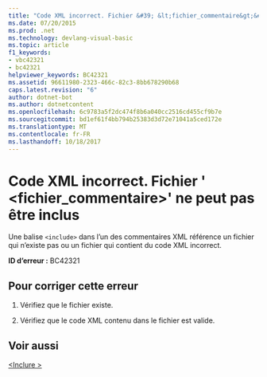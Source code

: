 ```yaml
---
title: "Code XML incorrect. Fichier &#39; &lt;fichier_commentaire&gt;&#39; ne peut pas être inclus"
ms.date: 07/20/2015
ms.prod: .net
ms.technology: devlang-visual-basic
ms.topic: article
f1_keywords:
- vbc42321
- bc42321
helpviewer_keywords: BC42321
ms.assetid: 96611980-2323-466c-82c3-8bb678290b68
caps.latest.revision: "6"
author: dotnet-bot
ms.author: dotnetcontent
ms.openlocfilehash: 6c9783a5f2dc474f8b6a040cc2516cd455cf9b7e
ms.sourcegitcommit: bd1ef61f4bb794b25383d3d72e71041a5ced172e
ms.translationtype: MT
ms.contentlocale: fr-FR
ms.lasthandoff: 10/18/2017
---
```

# <a name="badly-formed-xml-file-39ltcommentfilegt39-cannot-be-included"></a>Code XML incorrect. Fichier &#39; &lt;fichier_commentaire&gt;&#39; ne peut pas être inclus
Une balise `<include>` dans l’un des commentaires XML référence un fichier qui n’existe pas ou un fichier qui contient du code XML incorrect.  
  
 **ID d’erreur :** BC42321  
  
## <a name="to-correct-this-error"></a>Pour corriger cette erreur  
  
1.  Vérifiez que le fichier existe.  
  
2.  Vérifiez que le code XML contenu dans le fichier est valide.  
  
## <a name="see-also"></a>Voir aussi  
 [\<Inclure >](../../visual-basic/language-reference/xmldoc/include.md)
